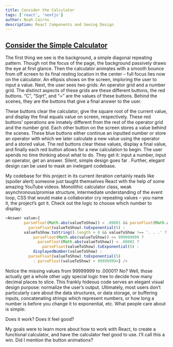 ```yaml
---
title: Consider the Calculator
tags: ['react', 'nextjs']
author: Noah Cairns
description: React Components and Seeing Design 
---
```


## [Consider the Simple Calculator](https://nacairns1.github.io/calculator-react/)
The first thing we see is the background, a simple diagonal repeating pattern. 
Though not the focus of the page, the background passively draws the eye at first glance.
Then the calculator animates with a smooth bounce from off screen to its final resting location in the center – full focus lies now on the calculator.
An ellipsis shows on the screen, imploring the user to input a value. Next, the user sees two grids: An operator grid and a number grid.
The distinct aspects of these grids are these different buttons, the red buttons.
“C”, “Sqrt”, and “=” are the values of these buttons. Behind the scenes, they are the buttons that give a final answer to the user.

These buttons clear the calculator, give the square root of the current value, and display the final equals value on screen, respectively. 
These red buttons’ operations are innately different from the rest of the operator grid and the number grid. Each other button on the screen 
stores a value behind the scenes. These blue buttons either continue an inputted number or store an operator with which we later calculate a new value 
using the operator and a stored value. The red buttons clear these values, display a final value, and finally each red button allows for a new calculation
to begin. The user spends no time thinking about what to do. They get it: input a number, input an operator, get an answer. Silent, simple design goes far
. Further, elegant design can be used to mask an inelegant codebase. 

My codebase for this project in its current iteration certainly reads like (spoiler alert) someone just taught themselves React with the help of some amazing
YouTube videos.  Monolithic calculator class, weak asynchronous/promise structure, intermediate understanding of the event loop, CSS that would make a 
collaborator cry repeating values – you name it, the project’s got it. Check out the logic to choose which number to display: 

```javascript
<Answer value={
        parseFloat(Math.abs(valueToShow)) < .00001 && parseFloat(Math.abs(valueToShow)) !== 0 ?
          parseFloat(valueToShow).toExponential(5) :
        valueToShow.toString().length > 8 && valueToShow !== '. . .' ?
            parseFloat(Math.abs(valueToShow)) <= 999999999 ?
              parseFloat(Math.abs(valueToShow)) < .00001 ?
                parseFloat(valueToShow).toExponential(5) :
            displayedNumber(valueToShow) :
          parseFloat(valueToShow).toExponential(5)
            : parseFloat(valueToShow) > 99999999>} />
```



Notice the missing values from 99999999 to .00001? No? Well, those actually get a whole other ugly special logic tree to decide how many decimal places to slice.
This frankly hideous code serves an elegant visual design purpose: normalize the user’s output. Ultimately, most users don’t particularly care about the data
structures, or data storage, or buffering inputs, concatenating strings which represent numbers, or how long a number is before you change it to exponential, 
etc. What people care about is simple: 

Does it work?
Does it feel good?


My goals were to learn more about how to work with React, to create a functional calculator, and have the calculator feel good to use. I’ll call this a win. 
Did I mention the button animations? 


